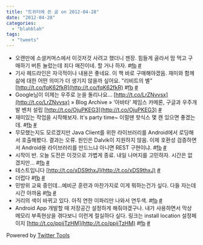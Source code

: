 ```yaml
---
title: "트위터에 쓴 글 on 2012-04-28"
date: "2012-04-28"
categories: 
  - "blahblah"
tags: 
  - "tweets"
---
```


- 오랜만에 소셜커머스에서 이것저것 사려고 했더니 젠장. 힘들게 골라서 맘 먹고 구매하기 버튼 눌렀는데 죄다 매진이네. 할 거나 하자. #[fb](http://search.twitter.com/search?q=%23fb) [#](http://twitter.com/blurblah/statuses/194254448254656512)
- 기사 헤드라인은 자극적이나 내용은 좋네요. 이 책 바로 구매해야겠음. 재미와 함께 삶에 대한 어떤 의미가 더 생기지 않을까 싶어요. "리비트의 별" [http://t.co/fqK62fkR](http://t.co/fqK62fkR) #[fb](http://search.twitter.com/search?q=%23fb) [#](http://twitter.com/blurblah/statuses/194274391255826432)
- Google님이 이제는 우주로 눈을 돌리나요... [http://t.co/LrZNvvsx](http://t.co/LrZNvvsx) » Blog Archive » ‘아바타’ 제임스 카메론, 구글과 우주개발 벤처 설립 [http://t.co/OjuPKEG3](http://t.co/OjuPKEG3) [#](http://twitter.com/blurblah/statuses/194347267665297408)
- 재미있는 작업을 시작해보자. It's party time~ 이럴땐 핫식스 몇 캔 있으면 좋겠는데. #[fb](http://search.twitter.com/search?q=%23fb) [#](http://twitter.com/blurblah/statuses/194462356368146432)
- 무모했는지도 모르겠지만 Java Client를 위한 라이브러리를 Android에서 로딩해서 호출해봤다. 결과는 오류. 원인은 Dalvik이 지원하지 않음. 이제 호환성 검증하면서 Android용 라이브러리를 만드느냐 아니면 REST 구현이냐. #[fb](http://search.twitter.com/search?q=%23fb) [#](http://twitter.com/blurblah/statuses/194475482132127744)
- 시작이 반. 오늘 도전은 이것으로 가볍게 종료. 내일 나머지를 고민하자. 시간은 없겠지만... #[fb](http://search.twitter.com/search?q=%23fb) [#](http://twitter.com/blurblah/statuses/194475688269582336)
- 테스트입니다 [http://t.co/xDS9thxJ](http://t.co/xDS9thxJ) [#](http://twitter.com/blurblah/statuses/194684485508403200)
- 더럽다 #[fb](http://search.twitter.com/search?q=%23fb) [#](http://twitter.com/blurblah/statuses/194813622956986369)
- 민방위 교육 중인데...예비군 훈련과 마찬가지로 이게 뭐하는건가 싶다. 다들 자는데 시간 아까움 #[fb](http://search.twitter.com/search?q=%23fb) [#](http://twitter.com/blurblah/statuses/194960726316679168)
- 거리의 색이 바뀌고 있다. 아직 연한 이파리만 나와서 연두색. #[fb](http://search.twitter.com/search?q=%23fb) [#](http://twitter.com/blurblah/statuses/195687050178080768)
- Android App 개발할 때 저장공간 설정하게 해줘야겠구나. 내가 사용하면서 막상 메모리 부족현상을 겪다보니 이런게 절실하다 싶다. 링크는 install location 설정페이지 [http://t.co/ppijTzHM](http://t.co/ppijTzHM) #[fb](http://search.twitter.com/search?q=%23fb) [#](http://twitter.com/blurblah/statuses/195777605046239232)

Powered by [Twitter Tools](http://alexking.org/projects/wordpress)
